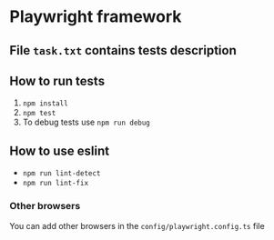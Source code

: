 # Playwright framework

## File `task.txt` contains tests description

## How to run tests
1. `npm install`
2. `npm test`
3. To debug tests use `npm run debug`

## How to use eslint
- `npm run lint-detect`
- `npm run lint-fix`

### Other browsers
You can add other browsers in the `config/playwright.config.ts` file